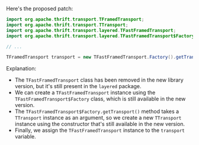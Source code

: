 Here's the proposed patch:
```java
import org.apache.thrift.transport.TFramedTransport;
import org.apache.thrift.transport.TTransport;
import org.apache.thrift.transport.layered.TFastFramedTransport;
import org.apache.thrift.transport.layered.TFastFramedTransport$Factory;

// ...

TFramedTransport transport = new TFastFramedTransport.Factory().getTransport(new TTransport());
```
Explanation:

* The `TFastFramedTransport` class has been removed in the new library version, but it's still present in the `layered` package.
* We can create a `TFastFramedTransport` instance using the `TFastFramedTransport$Factory` class, which is still available in the new version.
* The `TFastFramedTransport$Factory.getTransport()` method takes a `TTransport` instance as an argument, so we create a new `TTransport` instance using the constructor that's still available in the new version.
* Finally, we assign the `TFastFramedTransport` instance to the `transport` variable.